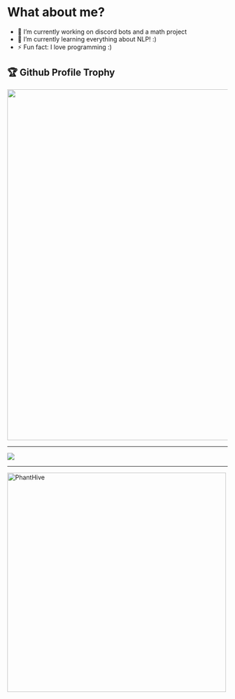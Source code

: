 

<!--
**PhantHive/PhantHive** is a ✨ _special_ ✨ repository because its `README.md` (this file) appears on your GitHub profile.

Here are some ideas to get you started:

- 🔭 I’m currently working on ...
- 🌱 I’m currently learning ...
- 👯 I’m looking to collaborate on ...
- 🤔 I’m looking for help with ...
- 💬 Ask me about ...
- 📫 How to reach me: ...
- 😄 Pronouns: ...
- ⚡ Fun fact: ...
-->

<h1> What about me? </h1>

- 🔭 I’m currently working on discord bots and a math project
- 🌱 I’m currently learning everything about NLP! :)
- ⚡ Fun fact: I love programming :)

<h2>🏆 Github Profile Trophy</h2>
  <img width=800 src= "https://github-profile-trophy.vercel.app/?username=PhantHive&theme=radical"/>

---
  
<div>
  <img align="center" src = "https://github-readme-stats.vercel.app/api?username=PhantHive&theme=radical">
  
---
  
<img align="center" width=500 src="https://github-readme-stats.vercel.app/api/top-langs/?username=PhantHive&theme=radical" alt="PhantHive" />
